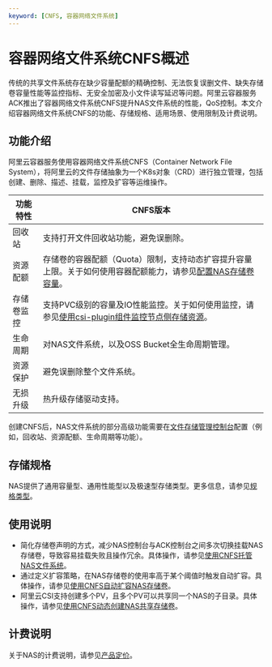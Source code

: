 ```yaml
---
keyword: [CNFS, 容器网络文件系统]
---
```


# 容器网络文件系统CNFS概述

传统的共享文件系统存在缺少容量配额的精确控制、无法恢复误删文件、缺失存储卷容量性能等监控指标、无安全加密及小文件读写延迟等问题。阿里云容器服务ACK推出了容器网络文件系统CNFS提升NAS文件系统的性能，QoS控制。本文介绍容器网络文件系统CNFS的功能、存储规格、适用场景、使用限制及计费说明。

## 功能介绍

阿里云容器服务使用容器网络文件系统CNFS（Container Network File System），将阿里云的文件存储抽象为一个K8s对象（CRD）进行独立管理，包括创建、删除、描述、挂载，监控及扩容等运维操作。

|功能特性|CNFS版本|
|----|------|
|回收站|支持打开文件回收站功能，避免误删除。|
|资源配额|存储卷的容器配额（Quota）限制，支持动态扩容提升容量上限。关于如何使用容器配额能力，请参见[配置NAS存储卷容量](/cn.zh-CN/Kubernetes集群用户指南/存储-CSI/NAS存储卷/配置NAS存储卷容量.md)。|
|存储卷监控|支持PVC级别的容量及IO性能监控。关于如何使用监控，请参见[使用csi-plugin组件监控节点侧存储资源](/cn.zh-CN/Kubernetes集群用户指南/存储-CSI/容器存储监控/使用csi-plugin组件监控节点侧存储资源.md)。|
|生命周期|对NAS文件系统，以及OSS Bucket全生命周期管理。|
|资源保护|避免误删除整个文件系统。|
|无损升级|热升级存储驱动支持。|

创建CNFS后，NAS文件系统的部分高级功能需要在[文件存储管理控制台](https://nas.console.aliyun.com/)配置（例如，回收站、资源配额、生命周期等功能）。

## 存储规格

NAS提供了通用容量型、通用性能型以及极速型存储类型。更多信息，请参见[规格类型]()。

## 使用说明

-   简化存储卷声明的方式，减少NAS控制台与ACK控制台之间多次切换挂载NAS存储卷，导致容易挂载失败且操作冗余。具体操作，请参见[使用CNFS托管NAS文件系统](/cn.zh-CN/Kubernetes集群用户指南/存储-CSI/容器网络文件系统/使用CNFS托管NAS文件系统.md)。
-   通过定义扩容策略，在NAS存储卷的使用率高于某个阈值时触发自动扩容。具体操作，请参见[使用CNFS自动扩容NAS存储卷](/cn.zh-CN/Kubernetes集群用户指南/存储-CSI/容器网络文件系统/使用CNFS自动扩容NAS存储卷.md)。
-   阿里云CSI支持创建多个PV，且多个PV可以共享同一个NAS的子目录。具体操作，请参见[使用CNFS动态创建NAS共享存储卷](/cn.zh-CN/Kubernetes集群用户指南/存储-CSI/容器网络文件系统/使用CNFS动态创建NAS共享存储卷.md)。

## 计费说明

关于NAS的计费说明，请参见[产品定价]()。

